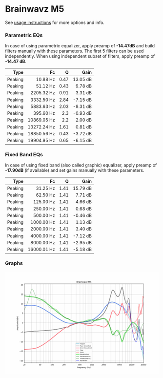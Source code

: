 # Brainwavz M5
See [usage instructions](https://github.com/jaakkopasanen/AutoEq#usage) for more options and info.

### Parametric EQs
In case of using parametric equalizer, apply preamp of **-14.47dB** and build filters manually
with these parameters. The first 5 filters can be used independently.
When using independent subset of filters, apply preamp of **-14.47 dB**.

| Type    | Fc          |    Q | Gain     |
|--------:|------------:|-----:|---------:|
| Peaking | 10.88 Hz    | 0.47 | 13.05 dB |
| Peaking | 51.12 Hz    | 0.43 | 9.78 dB  |
| Peaking | 2205.32 Hz  | 0.91 | 3.31 dB  |
| Peaking | 3332.50 Hz  | 2.84 | -7.15 dB |
| Peaking | 5883.63 Hz  | 2.03 | -9.31 dB |
| Peaking | 395.60 Hz   | 2.3  | -0.93 dB |
| Peaking | 10869.05 Hz | 2.2  | 2.00 dB  |
| Peaking | 13272.24 Hz | 1.61 | 0.81 dB  |
| Peaking | 18850.56 Hz | 0.43 | -3.72 dB |
| Peaking | 19904.95 Hz | 0.65 | -6.15 dB |

### Fixed Band EQs
In case of using fixed band (also called graphic) equalizer, apply preamp of **-17.90dB**
(if available) and set gains manually with these parameters.

| Type    | Fc          |    Q | Gain     |
|--------:|------------:|-----:|---------:|
| Peaking | 31.25 Hz    | 1.41 | 15.79 dB |
| Peaking | 62.50 Hz    | 1.41 | 7.71 dB  |
| Peaking | 125.00 Hz   | 1.41 | 4.66 dB  |
| Peaking | 250.00 Hz   | 1.41 | 0.68 dB  |
| Peaking | 500.00 Hz   | 1.41 | -0.46 dB |
| Peaking | 1000.00 Hz  | 1.41 | 1.13 dB  |
| Peaking | 2000.00 Hz  | 1.41 | 3.40 dB  |
| Peaking | 4000.00 Hz  | 1.41 | -7.12 dB |
| Peaking | 8000.00 Hz  | 1.41 | -2.95 dB |
| Peaking | 16000.01 Hz | 1.41 | -5.18 dB |

### Graphs
![](./Brainwavz%20M5.png)